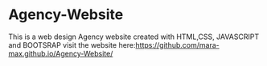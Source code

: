 # Agency-Website
This is a web design Agency website created with HTML,CSS, JAVASCRIPT and BOOTSRAP
visit the website here:https://github.com/mara-max.github.io/Agency-Website/
